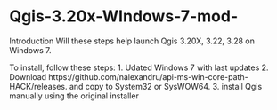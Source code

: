 # Qgis-3.20x-WIndows-7-mod-
<p>Introduction
Will these steps help launch Qgis 3.20X, 3.22, 3.28 on Windows 7.</p>

<p>To install, follow these steps:
1. Udated Windows 7 with last updates
2. Download https://github.com/nalexandru/api-ms-win-core-path-HACK/releases. and copy to System32 or SysWOW64.
3. install Qgis manually using the original installer</p>
